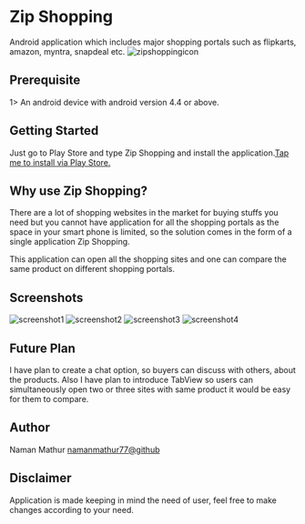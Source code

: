 # Zip Shopping
Android application which includes major shopping portals such as flipkarts, amazon, myntra, snapdeal etc.
![zipshoppingicon](https://lh3.googleusercontent.com/L0gkrazI3epZh7brv3bO_hihTpneigxYVsOWMnCzlN1kf6aMpk_IRQ1KuiRK_WGp_5Q)

## Prerequisite
1> An android device with android version 4.4 or above.

## Getting Started
Just go to Play Store and type Zip Shopping and install the application.[Tap me to install via Play Store.](https://play.google.com/store/apps/details?id=shop.nmnapplications.com.zipshopping)

## Why use Zip Shopping?
There are a lot of shopping websites in the market for buying stuffs you need but you cannot have application for all the shopping portals as the space in your smart phone is limited, so the solution comes in the form of a single application Zip Shopping.

This application can open all the shopping sites and one can compare the same product on different shopping portals.

## Screenshots
![screenshot1](https://lh3.googleusercontent.com/wl7M32DKZlEamdiLcX5OYdsnMVpx5nYIPUVlyLNuo4ltSucz_MAAs7j4sfzXe9H9LN5g=w1536-h734-rw)
![screenshot2](https://lh3.googleusercontent.com/DS-fKSxYbV9iOaz7w6P0NWAzTg4CBMc9FiiOTbDqFXmV7iJOMbSGNTTLzd8aWH4yng=w1536-h734-rw)
![screenshot3](https://lh3.googleusercontent.com/6TIccwLAqP3php-wHPC6J-wqeMr5q-4Mni4PrMeBExIZWS99JeWY_y0JiYjaZCIzBw=w1536-h734-rw)
![screenshot4](https://lh3.googleusercontent.com/g_s5yd74iyoRrzxGBX67cQMXQp1XbjrKoNSQGtbYgX93V4oIdJ0PhGuHpcyv30LUjgA=w1536-h734-rw)

## Future Plan
I have plan to create a chat option, so buyers can discuss with others, about the products. Also I have plan to introduce TabView so users can simultaneously open two or three sites with same product it would be easy for them to compare.

## Author
Naman Mathur [namanmathur77@github](https://github.com/NamanMathur77)

## Disclaimer
Application is made keeping in mind the need of user, feel free to make changes according to your need.
